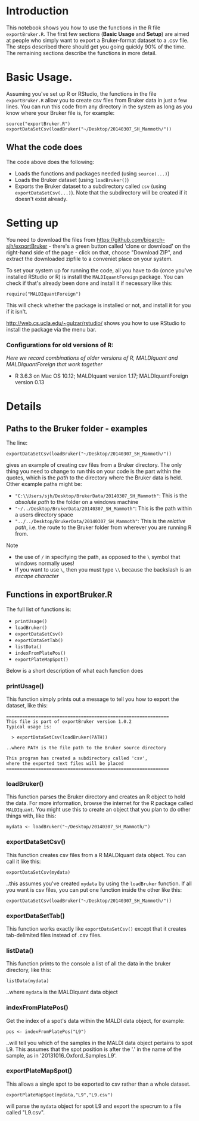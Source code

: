 # Introduction

This notebook shows you how to use the functions in the R file `exportBruker.R`. The first few sections (**Basic Usage** and **Setup**) are aimed at people who simply want to export a Bruker-format dataset to a .csv file. The steps described there should get you going quickly 90% of the time. The remaining sections describe the functions in more detail. 



# Basic Usage.

Assuming you've set up R or RStudio, the functions in the file `exportBruker.R` allow you to create csv files from Bruker data in just a few lines. You can run this code from any directory in the system as long as you know where your Bruker file is, for example: 


    source("exportBruker.R")
    exportDataSetCsv(loadBruker("~/Desktop/20140307_SH_Mammoth/"))


## What the code does

The code above does the following:

  - Loads the functions and packages needed (using `source(...)`)
  - Loads the Bruker dataset (using `loadBruker()`)
  - Exports the Bruker dataset to a subdirectory called `csv` (using `exportDataSetCsv(...)`). Note that the subdirectory will be created if it doesn't exist already. 

# Setting up

You need to download the files from https://github.com/bioarch-sjh/exportBruker - there's a green button called 'clone or download' on the right-hand side of the page - click on that, choose "Download ZIP", and extract the downloaded zipfile to a conveniet place on your system. 

To set your system up for running the code, all you have to do (once you've installed RStudio or R) is install the `MALDIquantForeign` package. You can check if that's already been done and install it if necessary like this:

    require("MALDIquantForeign")


This will check whether the package is installed or not, and install it for you if it isn't. 

http://web.cs.ucla.edu/~gulzar/rstudio/ shows you how to use RStudio to install the package via the menu bar. 

### Configurations for old versions of R: 

*Here we record combinations of older versions of R, MALDIquant and MALDIquantForeign that work together* 

- R 3.6.3 on Mac OS 10.12; MALDIquant version 1.17; MALDIquantForeign version 0.13



# Details

## Paths to the Bruker folder - examples

The line:

    exportDataSetCsv(loadBruker("~/Desktop/20140307_SH_Mammoth/"))

gives an example of creating csv files from a Bruker directory. The only thing you need to change to run this on your code is the part within the quotes, which is the *path* to the directory where the Bruker data is held. Other example paths might be:

- `"C:\\Users/sjh/Desktop/BrukerData/20140307_SH_Mammoth"`: This is the *absolute path* to the folder on a windows machine
- `"~/../Desktop/BrukerData/20140307_SH_Mammoth"`: This is the path within a users directory space
- `"../../Desktop/BrukerData/20140307_SH_Mammoth"`: This is the *relative path*, i.e. the route to the Bruker folder from wherever you are running R from.

Note 

- the use of `/` in specifying the path, as opposed to the `\` symbol that windows normally uses!
- If you want to use `\`, then you must type `\\` because the backslash is an *escape character*




## Functions in exportBruker.R

The full list of functions is:

- `printUsage()`
- `loadBruker()`
- `exportDataSetCsv()`
- `exportDataSetTab()`
- `listData()`
- `indexFromPlatePos()`
- `exportPlateMapSpot()`

Below is a short description of what each function does

### printUsage()

This function simply prints out a message to tell you how to export the dataset, like this:

```
=============================================================
This file is part of exportBruker version 1.0.2
Typical usage is:

  > exportDataSetCsv(loadBruker(PATH))

..where PATH is the file path to the Bruker source directory

This program has created a subdirectory called 'csv',
where the exported text files will be placed
=============================================================
```

### loadBruker()

This function parses the Bruker directory and creates an R object to hold the data. For more information, browse the internet for the R package called `MALDIquant`. You might use this to create an object that you plan to do other things with, like this:

    mydata <- loadBruker("~/Desktop/20140307_SH_Mammoth/")

### exportDataSetCsv()

This function creates csv files from a R MALDIquant data object. You can call it like this:

    exportDataSetCsv(mydata)
    
..this assumes you've created `mydata` by using the `loadBruker` function. If all you want is csv files, you can put one function inside the other like this: 

    exportDataSetCsv(loadBruker("~/Desktop/20140307_SH_Mammoth/"))


### exportDataSetTab()

This function works exactly like `exportDataSetCsv()` except that it creates tab-delimited files instead of .csv files. 

### listData()

This function prints to the console a list of all the data in the bruker directory, like this: 

    listData(mydata)
    
..where `mydata` is the MALDIquant data object

### indexFromPlatePos()

Get the index of a spot's data within the MALDI data object, for example:

    pos <- indexFromPlatePos("L9") 
    
..will tell you which of the samples in the MALDI data object pertains to spot L9. This assumes that the spot position is after the '.' in the name of the sample, as in '20131016_Oxford_Samples.L9'.


### exportPlateMapSpot()

This allows a single spot to be exported to csv rather than a whole dataset. 

    exportPlateMapSpot(mydata,"L9","L9.csv")
    
will parse the `mydata` object for spot L9 and export the specrum to a file called "L9.csv".    


